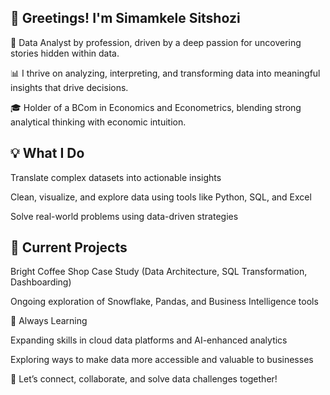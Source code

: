 👋 Greetings! I'm Simamkele Sitshozi
---
🎯 Data Analyst by profession, driven by a deep passion for uncovering stories hidden within data.

📊 I thrive on analyzing, interpreting, and transforming data into meaningful insights that drive decisions.

🎓 Holder of a BCom in Economics and Econometrics, blending strong analytical thinking with economic intuition.

💡 What I Do
---
Translate complex datasets into actionable insights

Clean, visualize, and explore data using tools like Python, SQL, and Excel

Solve real-world problems using data-driven strategies

📌 Current Projects
---
Bright Coffee Shop Case Study (Data Architecture, SQL Transformation, Dashboarding)

Ongoing exploration of Snowflake, Pandas, and Business Intelligence tools

🌱 Always Learning

Expanding skills in cloud data platforms and AI-enhanced analytics

Exploring ways to make data more accessible and valuable to businesses

🚀 Let’s connect, collaborate, and solve data challenges together!
